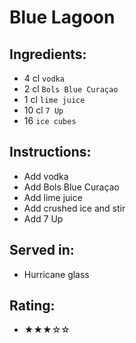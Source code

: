 # Blue Lagoon

## Ingredients:
- 4 cl `vodka`
- 2 cl `Bols Blue Curaçao`
- 1 cl `lime juice` <!-- - 1 cl `lemon juice` -->
- 10 cl `7 Up` <!-- - 12 cl `7 Up` -->
- 16 `ice cubes`

## Instructions:
- Add vodka
- Add Bols Blue Curaçao
- Add lime juice
- Add crushed ice and stir
- Add 7 Up

## Served in:
- Hurricane glass

## Rating:
- ★★★☆☆
